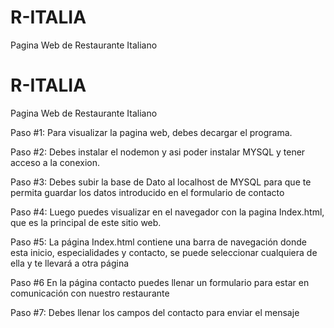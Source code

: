 # R-ITALIA
Pagina Web de Restaurante Italiano

# R-ITALIA
Pagina Web de Restaurante Italiano

Paso #1: Para visualizar la pagina web, debes decargar el programa.

Paso #2: Debes instalar el nodemon y asi poder instalar MYSQL y tener acceso a la conexion. 

Paso #3: Debes subir la base de Dato al localhost de MYSQL para que te permita guardar los datos introducido en el formulario de contacto

Paso #4: Luego puedes visualizar en el navegador con la pagina Index.html, que es la principal de este sitio web.

Paso #5: La página Index.html contiene una barra de navegación donde esta inicio, especialidades y contacto, se puede seleccionar cualquiera de ella y te llevará a otra página

Paso #6 En la página contacto puedes llenar un formulario para estar en comunicación con nuestro restaurante

Paso #7: Debes llenar los campos del contacto para enviar el mensaje 